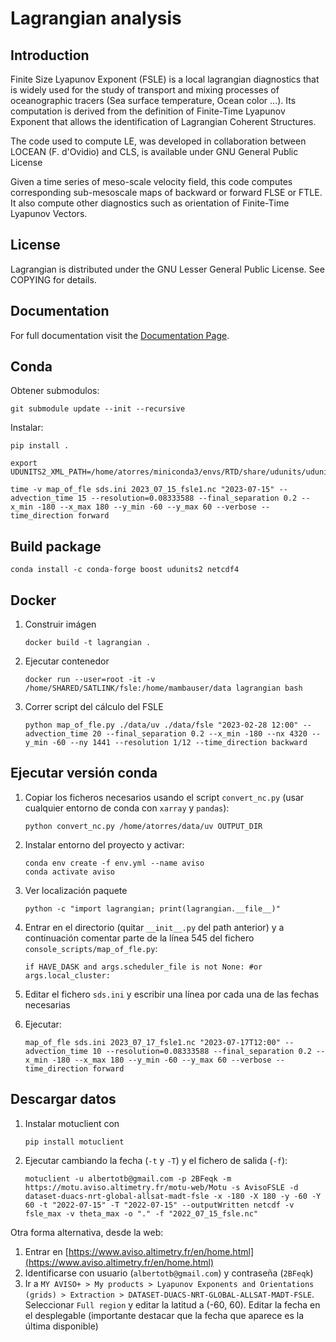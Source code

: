 Lagrangian analysis
===================

Introduction
------------

Finite Size Lyapunov Exponent (FSLE) is a local lagrangian diagnostics that is
widely used for the study of transport and mixing processes of oceanographic
tracers (Sea surface temperature, Ocean color ...). Its computation is derived
from the definition of Finite-Time Lyapunov Exponent that allows the
identification of  Lagrangian Coherent Structures.

The code used to compute LE, was developed in collaboration between LOCEAN (F.
d'Ovidio) and CLS, is available under GNU General Public License

Given a time series of meso-scale velocity field, this code computes
corresponding sub-mesoscale maps of backward or forward FLSE or FTLE. It also
compute other diagnostics such as orientation of Finite-Time Lyapunov Vectors.

License
-------

Lagrangian is distributed under the GNU Lesser General Public License. See
COPYING for details.

Documentation
-------------

For full documentation visit the [Documentation
Page](http://lagrangian.readthedocs.io/en/latest/index.html).

Conda
-----

Obtener submodulos:

```{bash}
git submodule update --init --recursive
```

Instalar:

```{bash}
pip install .
```

```{bash}
export UDUNITS2_XML_PATH=/home/atorres/miniconda3/envs/RTD/share/udunits/udunits2.xml
```

```{bash}
time -v map_of_fle sds.ini 2023_07_15_fsle1.nc "2023-07-15" --advection_time 15 --resolution=0.08333588 --final_separation 0.2 --x_min -180 --x_max 180 --y_min -60 --y_max 60 --verbose --time_direction forward
```

Build package
-------------

```{bash}
conda install -c conda-forge boost udunits2 netcdf4
```

Docker
------

1. Construir imágen

   ```{bash}
   docker build -t lagrangian .
   ```

2. Ejecutar contenedor

   ```{bash}
   docker run --user=root -it -v /home/SHARED/SATLINK/fsle:/home/mambauser/data lagrangian bash
   ```

3. Correr script del cálculo del FSLE

   ```{bash}
   python map_of_fle.py ./data/uv ./data/fsle "2023-02-28 12:00" --advection_time 20 --final_separation 0.2 --x_min -180 --nx 4320 --y_min -60 --ny 1441 --resolution 1/12 --time_direction backward
   ```


Ejecutar versión conda
----------------------

1. Copiar los ficheros necesarios usando el script `convert_nc.py` (usar cualquier entorno de conda con `xarray` y `pandas`):

   ```{bash}
   python convert_nc.py /home/atorres/data/uv OUTPUT_DIR
   ```

2. Instalar entorno del proyecto y activar:

   ```{bash}
   conda env create -f env.yml --name aviso
   conda activate aviso
   ```

3. Ver localización paquete

   ```{bash}
   python -c "import lagrangian; print(lagrangian.__file__)"
   ```

4. Entrar en el directorio (quitar `__init__.py` del path anterior) y a continuación comentar parte de la línea 545 del fichero `console_scripts/map_of_fle.py`:

   ```{python}
   if HAVE_DASK and args.scheduler_file is not None: #or args.local_cluster:
   ```

5. Editar el fichero `sds.ini` y escribir una línea por cada una de las fechas necesarias

6. Ejecutar:

   ```{bash}
   map_of_fle sds.ini 2023_07_17_fsle1.nc "2023-07-17T12:00" --advection_time 10 --resolution=0.08333588 --final_separation 0.2 --x_min -180 --x_max 180 --y_min -60 --y_max 60 --verbose --time_direction forward
   ```

Descargar datos
---------------

1. Instalar motuclient con 

   ```{bash}
   pip install motuclient
   ```

2. Ejecutar cambiando la fecha (`-t` y `-T`) y el fichero de salida (`-f`):

   ```{bash}
   motuclient -u albertotb@gmail.com -p 2BFeqk -m https://motu.aviso.altimetry.fr/motu-web/Motu -s AvisoFSLE -d dataset-duacs-nrt-global-allsat-madt-fsle -x -180 -X 180 -y -60 -Y 60 -t "2022-07-15" -T "2022-07-15" --outputWritten netcdf -v fsle_max -v theta_max -o "." -f "2022_07_15_fsle.nc"
   ```

Otra forma alternativa, desde la web:

1. Entrar en [https://www.aviso.altimetry.fr/en/home.html](https://www.aviso.altimetry.fr/en/home.html)
2. Identificarse con usuario (`albertotb@gmail.com`) y contraseña (`2BFeqk`)
3. Ir a `MY AVISO+ > My products > Lyapunov Exponents and Orientations (grids) > Extraction > DATASET-DUACS-NRT-GLOBAL-ALLSAT-MADT-FSLE`. Seleccionar `Full region` y editar la latitud a (-60, 60). Editar la fecha en el desplegable (importante destacar que la fecha que aparece es la última disponible)